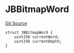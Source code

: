 # JBBitmapWord

[Git Source](https://github.com/jbx-protocol/juice-721-delegate/blob/24c33179caef17b169ec5b6eb95923f5da66bf32/contracts/structs/JBBitmapWord.sol)

```solidity
struct JBBitmapWord {
    uint256 currentWord;
    uint256 currentDepth;
}
```

